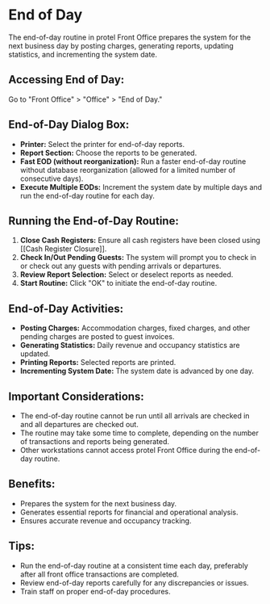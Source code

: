 # End of Day

The end-of-day routine in protel Front Office prepares the system for the next business day by posting charges, generating reports, updating statistics, and incrementing the system date.

## Accessing End of Day:

Go to "Front Office" > "Office" > "End of Day."

## End-of-Day Dialog Box:

* **Printer:**  Select the printer for end-of-day reports.
* **Report Section:** Choose the reports to be generated.
* **Fast EOD (without reorganization):**  Run a faster end-of-day routine without database reorganization (allowed for a limited number of consecutive days).
* **Execute Multiple EODs:**  Increment the system date by multiple days and run the end-of-day routine for each day.

## Running the End-of-Day Routine:

1. **Close Cash Registers:** Ensure all cash registers have been closed using [[Cash Register Closure]].
2. **Check In/Out Pending Guests:**  The system will prompt you to check in or check out any guests with pending arrivals or departures.
3. **Review Report Selection:**  Select or deselect reports as needed.
4. **Start Routine:** Click "OK" to initiate the end-of-day routine. 

## End-of-Day Activities:

* **Posting Charges:**  Accommodation charges, fixed charges, and other pending charges are posted to guest invoices.
* **Generating Statistics:**  Daily revenue and occupancy statistics are updated. 
* **Printing Reports:** Selected reports are printed.
* **Incrementing System Date:**  The system date is advanced by one day. 

## Important Considerations:

* The end-of-day routine cannot be run until all arrivals are checked in and all departures are checked out.
* The routine may take some time to complete, depending on the number of transactions and reports being generated. 
* Other workstations cannot access protel Front Office during the end-of-day routine. 

## Benefits:

* Prepares the system for the next business day.
* Generates essential reports for financial and operational analysis. 
* Ensures accurate revenue and occupancy tracking. 

## Tips:

* Run the end-of-day routine at a consistent time each day, preferably after all front office transactions are completed.
* Review end-of-day reports carefully for any discrepancies or issues. 
* Train staff on proper end-of-day procedures.
